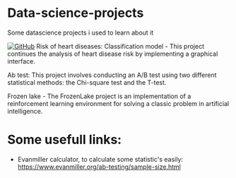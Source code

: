 # Data-science-projects
Some datascience projects i used to learn about it

[![GitHub](https://img.shields.io/badge/GitHub-View%20Project-blue)](https://github.com/Barboss4/Risk-of-Heart-Disease/tree/main) Risk of heart diseases: Classification model - This project continues the analysis of heart disease risk by implementing a graphical interface.

Ab test: This project involves conducting an A/B test using two different statistical methods: the Chi-square test and the T-test.

Frozen lake - The FrozenLake project is an implementation of a reinforcement learning environment for solving a classic problem in artificial intelligence.

# Some usefull links:

- Evanmiller calculator, to calculate some statistic's easily: https://www.evanmiller.org/ab-testing/sample-size.html
